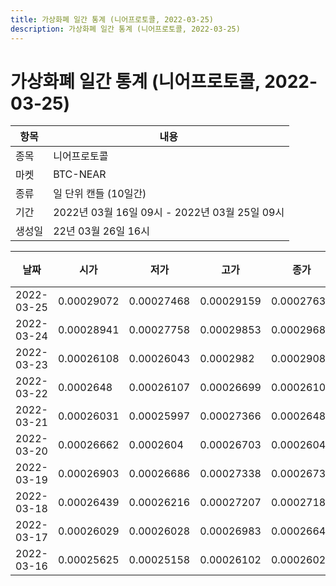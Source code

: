 ```yaml
---
title: 가상화폐 일간 통계 (니어프로토콜, 2022-03-25)
description: 가상화폐 일간 통계 (니어프로토콜, 2022-03-25)
---
```


가상화폐 일간 통계 (니어프로토콜, 2022-03-25)
===

|항목|내용|
|--|--|
|종목|니어프로토콜|
|마켓|BTC-NEAR|
|종류|일 단위 캔들 (10일간)|
|기간|2022년 03월 16일 09시 - 2022년 03월 25일 09시|
|생성일|22년 03월 26일 16시|


|날짜|시가|저가|고가|종가|비고|
|--|--|--|--|--|--|
|2022-03-25|0.00029072|0.00027468|0.00029159|0.00027638|    |
|2022-03-24|0.00028941|0.00027758|0.00029853|0.00029684|    |
|2022-03-23|0.00026108|0.00026043|0.0002982|0.00029086|    |
|2022-03-22|0.0002648|0.00026107|0.00026699|0.00026108|    |
|2022-03-21|0.00026031|0.00025997|0.00027366|0.0002648|    |
|2022-03-20|0.00026662|0.0002604|0.00026703|0.0002604|    |
|2022-03-19|0.00026903|0.00026686|0.00027338|0.00026738|    |
|2022-03-18|0.00026439|0.00026216|0.00027207|0.00027185|    |
|2022-03-17|0.00026029|0.00026028|0.00026983|0.00026642|    |
|2022-03-16|0.00025625|0.00025158|0.00026102|0.00026029|    |
